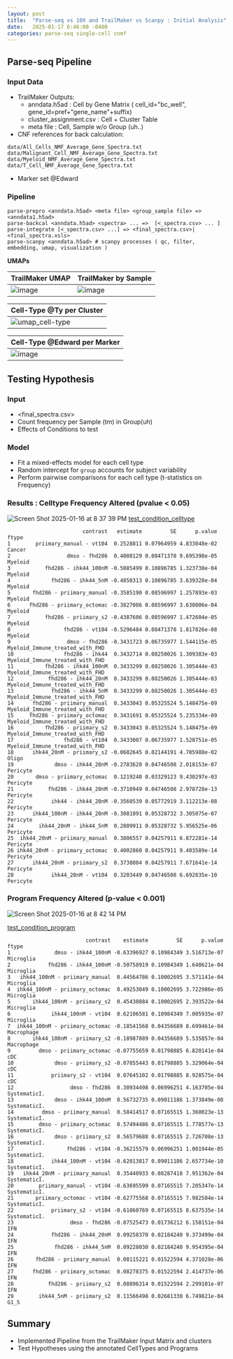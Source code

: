 ```yaml
---
layout: post
title:  "Parse-seq vs 10X and TrailMaker vs Scanpy : Initial Analysis"
date:   2025-01-17 6:46:00 -0400
categories: parse-seq single-cell cnmf   
---
```

## Parse-seq Pipeline
### Input Data
- TrailMaker Outputs: 
  - anndata.h5ad : Cell by Gene Matrix ( cell_id="bc_well", gene_id=pref+"gene_name"+suffix)  
  - cluster_assignment.csv : Cell + Cluster Table 
  - meta file : Cell, Sample w/o Group (uh..) 
- CNF references for back calculation:
```
data/All_Cells_NMF_Average_Gene_Spectra.txt
data/Malignant_Cell_NMF_Average_Gene_Spectra.txt
data/Myeloid_NMF_Average_Gene_Spectra.txt
data/T_Cell_NMF_Average_Gene_Spectra.txt
```
- Marker set @Edward

### Pipeline
```
parse-prepro <anndata.h5ad> <meta file> <group_sample file> => <anndata1.h5ad>
parse-backcal <anndata.h5ad> <spectra> ... =>  [<_spectra.csv> ... ]
parse-integrate [<_spectra.csv> ...] => <final_spectra.csv>|<final_spectra.xsls>
parse-scanpy <anndata.h5ad> # scanpy processes ( qc, filter, embedding, umap, visualization )
```
**UMAPs**

| TrailMaker UMAP | TrailMaker by Sample |
|-----------------|-------------|
|![image](https://github.com/user-attachments/assets/130417c4-0852-49df-a55f-8acb6cf74c9a)| ![image](https://github.com/user-attachments/assets/7ef1341c-3ebd-4074-b9f9-0548161b4a67) |

| Cell-Type @Ty per Cluster  |
|-----------------|
![umap_cell-type](https://github.com/user-attachments/assets/10dad213-3c6d-4aa1-bc43-61cb48ab4abe)|

| Cell-Type @Edward per Marker | 
|-----------------|
![image](https://github.com/user-attachments/assets/7640edcc-8499-453c-92d7-3e3113b8820f) |


## Testing Hypothesis
### Input
- <final_spectra.csv>
- Count frequency per Sample (tm) in Group(uh)
- Effects of Conditions to test

### Model
- Fit a mixed-effects model for each cell type
- Random intercept for `group` accounts for subject variability
- Perform pairwise comparisons for each cell type (t-statistics on Frequency)

### Results : Celltype Frequency Altered (pvalue < 0.05)

![Screen Shot 2025-01-16 at 8 37 39 PM](https://github.com/user-attachments/assets/2d6699b8-594d-432e-906c-184a8e931999)
[test_condition_celltype]( test_condition_celltype.csv )


```
                        contrast   estimate         SE      p.value                           ftype
1        priimary_manual - vt104  0.2528811 0.07964959 4.833048e-02                          Cancer
2                  dmso - fhd286  0.4008129 0.08471378 9.695398e-05                         Myeloid
3           fhd286 - ihk44_100nM -0.5085499 0.10896785 1.323738e-04                         Myeloid
4             fhd286 - ihk44_5nM -0.4850313 0.10896785 3.639328e-04                         Myeloid
5       fhd286 - priimary_manual -0.3585190 0.08596997 1.257893e-03                         Myeloid
6      fhd286 - priimary_octomac -0.3827086 0.08596997 3.630806e-04                         Myeloid
7           fhd286 - priimary_s2 -0.4387606 0.08596997 1.472604e-05                         Myeloid
8                 fhd286 - vt104 -0.5296484 0.08471378 1.817826e-08                         Myeloid
9                  dmso - fhd286 -0.3431723 0.06735977 1.544115e-05 Myeloid_Immune_treated_with_FHD
10                fhd286 - ihk44  0.3432714 0.08250026 1.309383e-03 Myeloid_Immune_treated_with_FHD
11          fhd286 - ihk44_100nM  0.3433299 0.08250026 1.305444e-03 Myeloid_Immune_treated_with_FHD
12           fhd286 - ihk44_20nM  0.3433299 0.08250026 1.305444e-03 Myeloid_Immune_treated_with_FHD
13            fhd286 - ihk44_5nM  0.3433299 0.08250026 1.305444e-03 Myeloid_Immune_treated_with_FHD
14      fhd286 - priimary_manual  0.3433043 0.05325524 5.148475e-09 Myeloid_Immune_treated_with_FHD
15     fhd286 - priimary_octomac  0.3431691 0.05325524 5.235334e-09 Myeloid_Immune_treated_with_FHD
16          fhd286 - priimary_s2  0.3433043 0.05325524 5.148475e-09 Myeloid_Immune_treated_with_FHD
17                fhd286 - vt104  0.3433007 0.06735977 1.528751e-05 Myeloid_Immune_treated_with_FHD
18      ihk44_20nM - priimary_s2 -0.0682645 0.02144191 4.705988e-02                           Oligo
19             dmso - ihk44_20nM -0.2783620 0.04746508 2.018153e-07                        Pericyte
20       dmso - priimary_octomac  0.1219240 0.03329123 9.430297e-03                        Pericyte
21           fhd286 - ihk44_20nM -0.3710949 0.04746508 2.978728e-13                        Pericyte
22            ihk44 - ihk44_20nM -0.3560539 0.05772919 3.112213e-08                        Pericyte
23      ihk44_100nM - ihk44_20nM -0.3081091 0.05328732 3.305075e-07                        Pericyte
24        ihk44_20nM - ihk44_5nM  0.2809911 0.05328732 5.956525e-06                        Pericyte
25  ihk44_20nM - priimary_manual  0.3806557 0.04257911 6.872281e-14                        Pericyte
26 ihk44_20nM - priimary_octomac  0.4002860 0.04257911 9.403589e-14                        Pericyte
27      ihk44_20nM - priimary_s2  0.3738004 0.04257911 7.671641e-14                        Pericyte
28            ihk44_20nM - vt104  0.3203449 0.04746508 6.692835e-10                        Pericyte
```
### Program Frequency Altered (p-value < 0.001)
![Screen Shot 2025-01-16 at 8 42 14 PM](https://github.com/user-attachments/assets/66d22a21-9a40-45dd-8208-28cef9bac3cf)

[test_condition_program]( test_condition_program.csv )

```
                         contrast    estimate         SE      p.value        ftype
1              dmso - ihk44_100nM -0.63396927 0.10984349 3.516713e-07    Microglia
2            fhd286 - ihk44_100nM -0.50758919 0.10984349 1.648621e-04    Microglia
3   ihk44_100nM - priimary_manual  0.44564786 0.10002695 3.571141e-04    Microglia
4  ihk44_100nM - priimary_octomac  0.49253049 0.10002695 3.722986e-05    Microglia
5       ihk44_100nM - priimary_s2  0.45430884 0.10002695 2.393522e-04    Microglia
6             ihk44_100nM - vt104  0.62106581 0.10984349 7.005935e-07    Microglia
7  ihk44_100nM - priimary_octomac -0.18541568 0.04356689 8.699461e-04   Macrophage
8       ihk44_100nM - priimary_s2 -0.18987889 0.04356689 5.535857e-04   Macrophage
9         dmso - priimary_octomac -0.07755659 0.01798885 6.820141e-04          cDC
10             dmso - priimary_s2 -0.07855443 0.01798885 5.329064e-04          cDC
11            priimary_s2 - vt104  0.07645102 0.01798885 8.928575e-04          cDC
12                  dmso - fhd286  0.30934498 0.06996251 4.163705e-04 SystematicI.
13             dmso - ihk44_100nM  0.56732735 0.09011186 1.373849e-08 SystematicI.
14         dmso - priimary_manual  0.58414517 0.07165515 1.360023e-13 SystematicI.
15        dmso - priimary_octomac  0.57494486 0.07165515 1.778577e-13 SystematicI.
16             dmso - priimary_s2  0.56579688 0.07165515 2.726708e-13 SystematicI.
17                 fhd286 - vt104 -0.36215579 0.06996251 1.001944e-05 SystematicI.
18            ihk44_100nM - vt104 -0.62013817 0.09011186 2.657734e-10 SystematicI.
19   ihk44_20nM - priimary_manual  0.35440933 0.08287418 7.951362e-04 SystematicI.
20        priimary_manual - vt104 -0.63695599 0.07165515 7.205347e-14 SystematicI.
21       priimary_octomac - vt104 -0.62775568 0.07165515 7.982504e-14 SystematicI.
22            priimary_s2 - vt104 -0.61860769 0.07165515 8.637535e-14 SystematicI.
23                  dmso - fhd286 -0.07525473 0.01736212 6.158151e-04          IFN
24            fhd286 - ihk44_20nM  0.09258370 0.02184240 9.373499e-04          IFN
25             fhd286 - ihk44_5nM  0.09228030 0.02184240 9.954395e-04          IFN
26       fhd286 - priimary_manual  0.08115221 0.01522594 4.371028e-06          IFN
27      fhd286 - priimary_octomac  0.08278375 0.01522594 2.414737e-06          IFN
28           fhd286 - priimary_s2  0.08896314 0.01522594 2.299101e-07          IFN
29        ihk44_5nM - priimary_s2  0.11566498 0.02681330 6.749821e-04         G1_S
```
## Summary
- Implemented Pipeline from the TrailMaker Input Matrix and clusters
- Test Hypotheses using the annotated CellTypes and Programs
